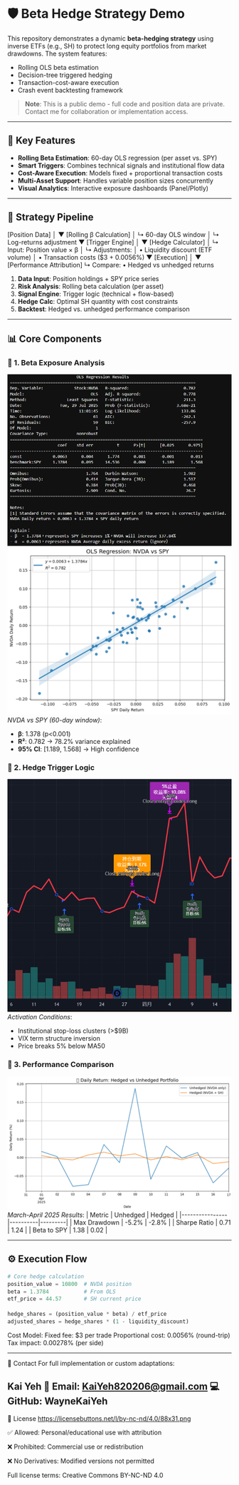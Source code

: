 # 🛡️ Beta Hedge Strategy Demo

This repository demonstrates a dynamic **beta-hedging strategy** using inverse ETFs (e.g., SH) to protect long equity portfolios from market drawdowns. The system features:
- Rolling OLS beta estimation
- Decision-tree triggered hedging
- Transaction-cost-aware execution
- Crash event backtesting framework

> **Note**: This is a public demo - full code and position data are private.  
> Contact me for collaboration or implementation access.

---

## 🚀 Key Features

- **Rolling Beta Estimation**: 60-day OLS regression (per asset vs. SPY)
- **Smart Triggers**: Combines technical signals and institutional flow data
- **Cost-Aware Execution**: Models fixed + proportional transaction costs
- **Multi-Asset Support**: Handles variable position sizes concurrently
- **Visual Analytics**: Interactive exposure dashboards (Panel/Plotly)

---

## 🧱 Strategy Pipeline

[Position Data]
│
▼
[Rolling β Calculation]
│ ↳ 60-day OLS window
│ ↳ Log-returns adjustment
▼
[Trigger Engine]
│
▼
[Hedge Calculator]
│ ↳ Input: Position value × β
│ ↳ Adjustments:
│ • Liquidity discount (ETF volume)
│ • Transaction costs ($3 + 0.0056%)
▼
[Execution]
│
▼
[Performance Attribution]
    ↳ Compare:
    • Hedged vs unhedged returns

1. **Data Input**: Position holdings + SPY price series
2. **Risk Analysis**: Rolling beta calculation (per asset)
3. **Signal Engine**: Trigger logic (technical + flow-based)
4. **Hedge Calc**: Optimal SH quantity with cost constraints
5. **Backtest**: Hedged vs. unhedged performance comparison

---

## 📊 Core Components

### 🔹 1. Beta Exposure Analysis
![OLS Regression Results1](Output/Charts/OLS.PNG)  
![OLS Regression Results2](Output/Charts/ols_visualization.PNG)  
*NVDA vs SPY (60-day window)*:
- **β**: 1.378 (p<0.001)  
- **R²**: 0.782 → 78.2% variance explained  
- **95% CI**: [1.189, 1.568] → High confidence

### 🔹 2. Hedge Trigger Logic
![TradingView Signal](Output/Charts/TradingView_Date.PNG)  
*Activation Conditions*:
- Institutional stop-loss clusters (>$9B)
- VIX term structure inversion
- Price breaks 5% below MA50

### 🔹 3. Performance Comparison
![Hedged vs Unhedged](output/charts/hedged_vs_unhedged.png)  
*March-April 2025 Results*:
| Metric          | Unhedged | Hedged  |
|----------------|----------|---------|
| Max Drawdown   | -5.2%    | -2.8%   |
| Sharpe Ratio   | 0.71     | 1.24    |
| Beta to SPY    | 1.38     | 0.02    |

---

## ⚙️ Execution Flow

```python
# Core hedge calculation
position_value = 10800  # NVDA position
beta = 1.3784           # From OLS
etf_price = 44.57       # SH current price

hedge_shares = (position_value * beta) / etf_price
adjusted_shares = hedge_shares * (1 - liquidity_discount)

```
Cost Model:
Fixed fee: $3 per trade
Proportional cost: 0.0056% (round-trip)
Tax impact: 0.00278% (per side)

---
📎 Contact
For full implementation or custom adaptations:

Kai Yeh
📧 Email: KaiYeh820206@gmail.com
💻 GitHub: WayneKaiYeh
---
📄 License
https://licensebuttons.net/l/by-nc-nd/4.0/88x31.png

✅ Allowed: Personal/educational use with attribution

❌ Prohibited: Commercial use or redistribution

❌ No Derivatives: Modified versions not permitted

Full license terms: Creative Commons BY-NC-ND 4.0






